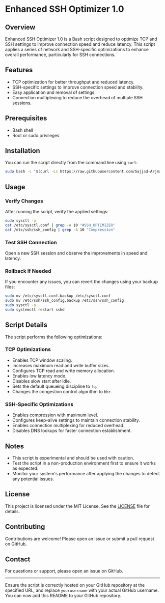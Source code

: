 # Enhanced SSH Optimizer 1.0

## Overview

Enhanced SSH Optimizer 1.0 is a Bash script designed to optimize TCP and SSH settings to improve connection speed and reduce latency. This script applies a series of network and SSH-specific optimizations to enhance overall performance, particularly for SSH connections.

## Features

- TCP optimization for better throughput and reduced latency.
- SSH-specific settings to improve connection speed and stability.
- Easy application and removal of settings.
- Connection multiplexing to reduce the overhead of multiple SSH sessions.

## Prerequisites

- Bash shell
- Root or sudo privileges

## Installation

You can run the script directly from the command line using `curl`:

```bash
sudo bash -c "$(curl -Ls https://raw.githubusercontent.com/Sajjad-Arjmand/TCP-SSH-Optimizer/master/ssh_optimizer.sh)"
```

## Usage

### Verify Changes

After running the script, verify the applied settings:

```bash
sudo sysctl -p
cat /etc/sysctl.conf | grep -A 10 "#SSH_OPTIMIZER"
cat /etc/ssh/ssh_config | grep -A 10 "Compression"
```

### Test SSH Connection

Open a new SSH session and observe the improvements in speed and latency.

### Rollback If Needed

If you encounter any issues, you can revert the changes using your backup files:

```bash
sudo mv /etc/sysctl.conf.backup /etc/sysctl.conf
sudo mv /etc/ssh/ssh_config.backup /etc/ssh/ssh_config
sudo sysctl -p
sudo systemctl restart sshd
```

## Script Details

The script performs the following optimizations:

### TCP Optimizations
- Enables TCP window scaling.
- Increases maximum read and write buffer sizes.
- Configures TCP read and write memory allocation.
- Enables low latency mode.
- Disables slow start after idle.
- Sets the default queueing discipline to `fq`.
- Changes the congestion control algorithm to `bbr`.

### SSH-Specific Optimizations
- Enables compression with maximum level.
- Configures keep-alive settings to maintain connection stability.
- Enables connection multiplexing for reduced overhead.
- Disables DNS lookups for faster connection establishment.

## Notes

- This script is experimental and should be used with caution.
- Test the script in a non-production environment first to ensure it works as expected.
- Monitor your system's performance after applying the changes to detect any potential issues.

## License

This project is licensed under the MIT License. See the [LICENSE](LICENSE) file for details.

## Contributing

Contributions are welcome! Please open an issue or submit a pull request on GitHub.

## Contact

For questions or support, please open an issue on GitHub.

---

Ensure the script is correctly hosted on your GitHub repository at the specified URL, and replace `yourusername` with your actual GitHub username. You can now add this README to your GitHub repository.
